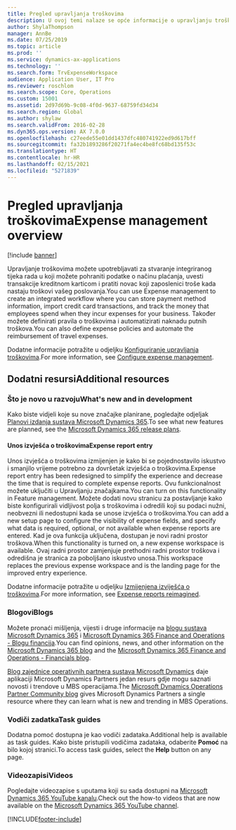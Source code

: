 ```yaml
---
title: Pregled upravljanja troškovima
description: U ovoj temi nalaze se opće informacije o upravljanju troškovima i veze na dodatne resurse. Upravljanje troškovima možete upotrebljavati za stvaranje integriranog tijeka rada u koji možete pohraniti podatke o načinu plaćanja, uvesti transakcije kreditnom karticom i pratiti novac koji zaposlenici troše kada nastaju troškovi vašeg poslovanja.
author: ShylaThompson
manager: AnnBe
ms.date: 07/25/2019
ms.topic: article
ms.prod: ''
ms.service: dynamics-ax-applications
ms.technology: ''
ms.search.form: TrvExpenseWorkspace
audience: Application User, IT Pro
ms.reviewer: roschlom
ms.search.scope: Core, Operations
ms.custom: 15001
ms.assetid: 2d97d69b-9c08-4f0d-9637-68759fd34d34
ms.search.region: Global
ms.author: shylaw
ms.search.validFrom: 2016-02-28
ms.dyn365.ops.version: AX 7.0.0
ms.openlocfilehash: c27eede55e01dd1437dfc480741922ed9d617bff
ms.sourcegitcommit: fa32b1893286f20271fa4ec4be8fc68bd135f53c
ms.translationtype: HT
ms.contentlocale: hr-HR
ms.lasthandoff: 02/15/2021
ms.locfileid: "5271839"
---
```

# <a name="expense-management-overview"></a><span data-ttu-id="9826f-104">Pregled upravljanja troškovima</span><span class="sxs-lookup"><span data-stu-id="9826f-104">Expense management overview</span></span>

[!include [banner](../includes/banner.md)]

<span data-ttu-id="9826f-105">Upravljanje troškovima možete upotrebljavati za stvaranje integriranog tijeka rada u koji možete pohraniti podatke o načinu plaćanja, uvesti transakcije kreditnom karticom i pratiti novac koji zaposlenici troše kada nastaju troškovi vašeg poslovanja.</span><span class="sxs-lookup"><span data-stu-id="9826f-105">You can use Expense management to create an integrated workflow where you can store payment method information, import credit card transactions, and track the money that employees spend when they incur expenses for your business.</span></span> <span data-ttu-id="9826f-106">Također možete definirati pravila o troškovima i automatizirati naknadu putnih troškova.</span><span class="sxs-lookup"><span data-stu-id="9826f-106">You can also define expense policies and automate the reimbursement of travel expenses.</span></span>

<span data-ttu-id="9826f-107">Dodatne informacije potražite u odjeljku [Konfiguriranje upravljanja troškovima](plan-expense-management.md).</span><span class="sxs-lookup"><span data-stu-id="9826f-107">For more information, see [Configure expense management](plan-expense-management.md).</span></span>

## <a name="additional-resources"></a><span data-ttu-id="9826f-108">Dodatni resursi</span><span class="sxs-lookup"><span data-stu-id="9826f-108">Additional resources</span></span>

### <a name="whats-new-and-in-development"></a><span data-ttu-id="9826f-109">Što je novo u razvoju</span><span class="sxs-lookup"><span data-stu-id="9826f-109">What's new and in development</span></span>

<span data-ttu-id="9826f-110">Kako biste vidjeli koje su nove značajke planirane, pogledajte odjeljak [Planovi izdanja sustava Microsoft Dynamics 365](https://go.microsoft.com/fwlink/?linkid=2010158).</span><span class="sxs-lookup"><span data-stu-id="9826f-110">To see what new features are planned, see the [Microsoft Dynamics 365 release plans](https://go.microsoft.com/fwlink/?linkid=2010158).</span></span>

#### <a name="expense-report-entry"></a><span data-ttu-id="9826f-111">Unos izvješća o troškovima</span><span class="sxs-lookup"><span data-stu-id="9826f-111">Expense report entry</span></span>

<span data-ttu-id="9826f-112">Unos izvješća o troškovima izmijenjen je kako bi se pojednostavilo iskustvo i smanjilo vrijeme potrebno za dovršetak izvješća o troškovima.</span><span class="sxs-lookup"><span data-stu-id="9826f-112">Expense report entry has been redesigned to simplify the experience and decrease the time that is required to complete expense reports.</span></span> <span data-ttu-id="9826f-113">Ovu funkcionalnost možete uključiti u Upravljanju značajkama.</span><span class="sxs-lookup"><span data-stu-id="9826f-113">You can turn on this functionality in Feature management.</span></span> <span data-ttu-id="9826f-114">Možete dodati novu stranicu za postavljanje kako biste konfigurirali vidljivost polja s troškovima i odredili koji su podaci nužni, neobvezni ili nedostupni kada se unose izvješća o troškovima.</span><span class="sxs-lookup"><span data-stu-id="9826f-114">You can add a new setup page to configure the visibility of expense fields, and specify what data is required, optional, or not available when expense reports are entered.</span></span> <span data-ttu-id="9826f-115">Kad je ova funkcija uključena, dostupan je novi radni prostor troškova.</span><span class="sxs-lookup"><span data-stu-id="9826f-115">When this functionality is turned on, a new expense workspace is available.</span></span> <span data-ttu-id="9826f-116">Ovaj radni prostor zamjenjuje prethodni radni prostor troškova i odredišna je stranica za poboljšano iskustvo unosa.</span><span class="sxs-lookup"><span data-stu-id="9826f-116">This workspace replaces the previous expense workspace and is the landing page for the improved entry experience.</span></span>

<span data-ttu-id="9826f-117">Dodatne informacije potražite u odjeljku [Izmijenjena izviješća o troškovima](ExpenseWorkspaceNew.md).</span><span class="sxs-lookup"><span data-stu-id="9826f-117">For more information, see [Expense reports reimagined](ExpenseWorkspaceNew.md).</span></span>

### <a name="blogs"></a><span data-ttu-id="9826f-118">Blogovi</span><span class="sxs-lookup"><span data-stu-id="9826f-118">Blogs</span></span>

<span data-ttu-id="9826f-119">Možete pronaći mišljenja, vijesti i druge informacije na [blogu sustava Microsoft Dynamics 365](https://community.dynamics.com/b/msftdynamicsblog?c=Enterprise) i [Microsoft Dynamics 365 Finance and Operations - Blogu financija](https://community.dynamics.com/365/financeandoperations/b/financials).</span><span class="sxs-lookup"><span data-stu-id="9826f-119">You can find opinions, news, and other information on the [Microsoft Dynamics 365 blog](https://community.dynamics.com/b/msftdynamicsblog?c=Enterprise) and the [Microsoft Dynamics 365 Finance and Operations - Financials blog](https://community.dynamics.com/365/financeandoperations/b/financials).</span></span>

<span data-ttu-id="9826f-120">[Blog zajednice operativnih partnera sustava Microsoft Dynamics](https://community.dynamics.com/partner/b/operationspartnercommunityblog) daje aplikaciji Microsoft Dynamics Partners jedan resurs gdje mogu saznati novosti i trendove u MBS operacijama.</span><span class="sxs-lookup"><span data-stu-id="9826f-120">The [Microsoft Dynamics Operations Partner Community blog](https://community.dynamics.com/partner/b/operationspartnercommunityblog) gives Microsoft Dynamics Partners a single resource where they can learn what is new and trending in MBS Operations.</span></span>

### <a name="task-guides"></a><span data-ttu-id="9826f-121">Vodiči zadatka</span><span class="sxs-lookup"><span data-stu-id="9826f-121">Task guides</span></span>

<span data-ttu-id="9826f-122">Dodatna pomoć dostupna je kao vodiči zadataka.</span><span class="sxs-lookup"><span data-stu-id="9826f-122">Additional help is available as task guides.</span></span> <span data-ttu-id="9826f-123">Kako biste pristupili vodičima zadataka, odaberite **Pomoć** na bilo kojoj stranici.</span><span class="sxs-lookup"><span data-stu-id="9826f-123">To access task guides, select the **Help** button on any page.</span></span>

### <a name="videos"></a><span data-ttu-id="9826f-124">Videozapisi</span><span class="sxs-lookup"><span data-stu-id="9826f-124">Videos</span></span>

<span data-ttu-id="9826f-125">Pogledajte videozapise s uputama koji su sada dostupni na [Microsoft Dynamics 365 YouTube kanalu](https://www.youtube.com/channel/UCJGCg4rB3QSs8y_1FquelBQ).</span><span class="sxs-lookup"><span data-stu-id="9826f-125">Check out the how-to videos that are now available on the [Microsoft Dynamics 365 YouTube channel](https://www.youtube.com/channel/UCJGCg4rB3QSs8y_1FquelBQ).</span></span>


[!INCLUDE[footer-include](../includes/footer-banner.md)]